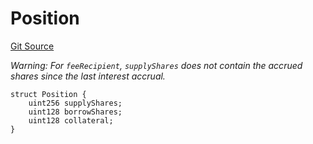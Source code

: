 # Position
[Git Source](https://github.com/Level-Money/contracts/blob/0fa663cd541ef95fb08cd2849fd8cc2be3967548/src/v2/interfaces/morpho/IMorpho.sol)

*Warning: For `feeRecipient`, `supplyShares` does not contain the accrued shares since the last interest
accrual.*


```solidity
struct Position {
    uint256 supplyShares;
    uint128 borrowShares;
    uint128 collateral;
}
```

